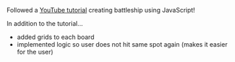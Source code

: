Followed a <a href="https://www.youtube.com/watch?v=Ubh_k18sX4E" target="_blank">YouTube tutorial</a> creating battleship using JavaScript!

In addition to the tutorial...
- added grids to each board
- implemented logic so user does not hit same spot again (makes it easier for the user)
